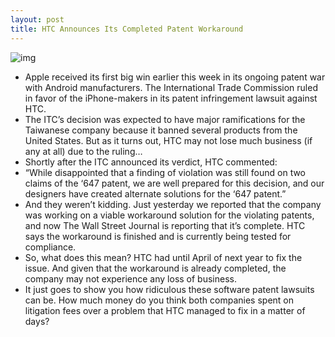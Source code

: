 ```yaml
---
layout: post
title: HTC Announces Its Completed Patent Workaround
---
```

![img](http://media.idownloadblog.com/wp-content/uploads/2011/12/htc-logo.png)
* Apple received its first big win earlier this week in its ongoing patent war with Android manufacturers. The International Trade Commission ruled in favor of the iPhone-makers in its patent infringement lawsuit against HTC.
* The ITC’s decision was expected to have major ramifications for the Taiwanese company because it banned several products from the United States. But as it turns out, HTC may not lose much business (if any at all) due to the ruling…
* Shortly after the ITC announced its verdict, HTC commented:
* “While disappointed that a finding of violation was still found on two claims of the ‘647 patent, we are well prepared for this decision, and our designers have created alternate solutions for the ‘647 patent.”
* And they weren’t kidding. Just yesterday we reported that the company was working on a viable workaround solution for the violating patents, and now The Wall Street Journal is reporting that it’s complete. HTC says the workaround is finished and is currently being tested for compliance.
* So, what does this mean? HTC had until April of next year to fix the issue. And given that the workaround is already completed, the company may not experience any loss of business.
* It just goes to show you how ridiculous these software patent lawsuits can be. How much money do you think both companies spent on litigation fees over a problem that HTC managed to fix in a matter of days?

